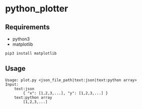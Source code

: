 # python_plotter

## Requirements
* python3
* matplotlib
```
pip3 install matplotlib
```
## Usage
```
Usage: plot.py <json_file_path|text:json|text:python array>
Input:
	text:json
		{ "x": [1,2,3,...], "y": [1,2,3,...] }
	text:python array
		[1,2,3,...]
```
